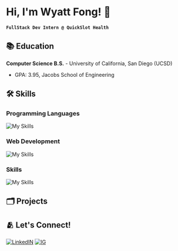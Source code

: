 # Hi, I'm Wyatt Fong! 🏸 

**` FullStack Dev Intern @ QuickSlot Health `**  



## 📚 Education
**Computer Science B.S.** - University of California, San Diego (UCSD)
- GPA: 3.95, Jacobs School of Engineering

## 🛠️ Skills
### Programming Languages
![My Skills](https://skillicons.dev/icons?i=cpp,python,java,javascript,typescript)

### Web Development
![My Skills](https://skillicons.dev/icons?i=react,css,html,restapi)


### Skills


![My Skills](https://skillicons.dev/icons?i=aws,fastapi,git,vscode)

## 🗂️ Projects

<!--
## Stats
![Wyatt's Github Stats](https://github-readme-stats.vercel.app/api?username=wyatt-fong&show_icons=true&theme=gruvbox) -->

## 🫂 Let's Connect!
[![LinkedIN](https://skillicons.dev/icons?i=linkedin)](https://www.linkedin.com/in/wyatt-fong/) [![IG](https://skillicons.dev/icons?i=instagram)](https://www.instagram.com/fong.whyit/?hl=en)

